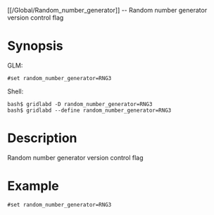 [[/Global/Random_number_generator]] -- Random number generator version control flag

# Synopsis
GLM:
~~~
#set random_number_generator=RNG3
~~~
Shell:
~~~
bash$ gridlabd -D random_number_generator=RNG3
bash$ gridlabd --define random_number_generator=RNG3
~~~

# Description

Random number generator version control flag

# Example

~~~
#set random_number_generator=RNG3
~~~
